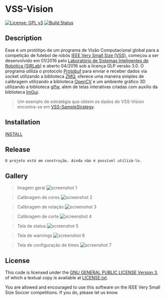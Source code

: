 VSS-Vision 
==========
[![License: GPL v3](https://img.shields.io/badge/License-GPL%20v3-blue.svg)][gpl3]
[![Build Status](https://travis-ci.org/SIRLab/VSS-Vision.svg?branch=master)][travis]

Description
-----------
Esse é um protótipo de um programa de Visão Computacional global para a competição de futebol de robôs [IEEE Very Small Size (VSS)][vss], começou a ser desenvolvido em 01/2016 pelo [Laboratório de Sistemas Inteligentes de Robótica (SIRLab)][sirface] e aberto 04/2016 sob a licença GLP versão 3.0. O programa utiliza o protocolo [Protobuf][protobuf] para enviar e receber dados via socket utilizando a biblioteca [ZMQ][zmq], oferece uma maneira simples de calibragem utilizando a biblioteca [OpenCV][opencv] e um ambiente gráfico 3D utilizando a biblioteca [glfw][glfw], além de telas interativas criadas com auxílio da biblioteca [ImGui][imgui].

> Um exemplo de estratégia que obtem os dados do VSS-Vision encontra-se em [VSS-SampleStrategy][samplestrategy].


Installation
------------
[INSTALL][install]



Release
-------
```
O projeto está em construção. Ainda não é possível utilizá-lo.

```

Gallery
-------
> Imagem geral
![screenshot 1](https://raw.githubusercontent.com/SIRLab/VSS-Vision/master/src/vision/Others/Images/top.png)

> Calibragem de cores
![screenshot 2](https://raw.githubusercontent.com/SIRLab/VSS-Vision/master/src/vision/Others/Images/calibration.png)

> Calibragem de rotação
![screenshot 3](https://raw.githubusercontent.com/SIRLab/VSS-Vision/master/src/vision/Others/Images/rotation.png)

> Calibragem de corte
![screenshot 4](https://raw.githubusercontent.com/SIRLab/VSS-Vision/master/src/vision/Others/Images/corte.png)

> Tela de status
![screenshot 5](https://raw.githubusercontent.com/SIRLab/VSS-Vision/master/src/vision/Others/Images/status.png)

> Tela de warnings
![screenshot 6](https://raw.githubusercontent.com/SIRLab/VSS-Vision/master/src/vision/Others/Images/warnings.png)

> Tela de configuração de times
![screenshot 7](https://raw.githubusercontent.com/SIRLab/VSS-Vision/master/src/vision/Others/Images/team.png)



License
-------

This code is licensed under the [GNU GENERAL PUBLIC LICENSE Version 3][gpl3], of which a textual copy is available at [LICENSE.txt](LICENSE.txt).

You are allowed and encouraged to use this software on the IEEE Very Small Size Soccer competitions.  If you do, please let us know.

[gpl3]: http://www.gnu.org/licenses/gpl-3.0/
[sirface]: https://www.facebook.com/sirlab.faeterj/
[siryou]: https://www.youtube.com/channel/UCLXQhza5oA2EJYsYDbr41ZQ
[sirlink]: https://www.linkedin.com/company/sir-lab
[vss]: http://www.cbrobotica.org/
[protobuf]: https://developers.google.com/protocol-buffers/
[zmq]: http://zeromq.org/
[opencv]: http://opencv.org/
[glfw]: http://www.glfw.org/
[imgui]: https://github.com/ocornut/imgui/
[travis]: https://travis-ci.org/SIRLab/VSS-Vision
[samplestrategy]: https://github.com/SIRLab/VSS-SampleStrategy
[install]: https://github.com/SIRLab/VSS-Vision/blob/master/INSTALL.md




